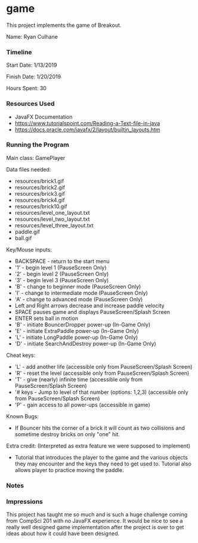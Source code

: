game
====

This project implements the game of Breakout.

Name: Ryan Culhane

### Timeline

Start Date: 1/13/2019

Finish Date: 1/20/2019

Hours Spent: 30

### Resources Used
* JavaFX Documentation
* https://www.tutorialspoint.com/Reading-a-Text-file-in-java
* https://docs.oracle.com/javafx/2/layout/builtin_layouts.htm

### Running the Program

Main class: GamePlayer

Data files needed: 
* resources/brick1.gif
* resources/brick2.gif
* resources/brick3.gif
* resources/brick4.gif
* resources/brick10.gif
* resources/level_one_layout.txt
* resources/level_two_layout.txt
* resources/level_three_layout.txt
* paddle.gif
* ball.gif

Key/Mouse inputs:
* BACKSPACE - return to the start menu
* '1' - begin level 1 (PauseScreen Only)
* '2' - begin level 2 (PauseScreen Only)
* '3' - begin level 3 (PauseScreen Only)
* 'B' - change to beginner mode (PauseScreen Only)
* 'I' - change to intermediate mode (PauseScreen Only)
* 'A' - change to advanced mode (PauseScreen Only)
* Left and Right arrows decrease and increase paddle velocity
* SPACE pauses game and displays PauseScreen/Splash Screen
* ENTER sets ball in motion
* 'B' - initiate BouncerDropper power-up (In-Game Only)
* 'E' - initiate ExtraPaddle power-up (In-Game Only)
* 'L' - initiate LongPaddle power-up (In-Game Only)
* 'D' - initiate SearchAndDestroy power-up (In-Game Only)


Cheat keys:
* 'L' - add another life (accessible only from PauseScreen/Splash Screen)
* 'R' - reset the level (accessible only from PauseScreen/Splash Screen)
* 'T' - give (nearly) infinite time (accessible only from PauseScreen/Splash Screen)
* '# keys - Jump to level of that number (options: 1,2,3) (accessible only from PauseScreen/Splash Screen)
* 'P' - gain access to all power-ups (accessible in game)

Known Bugs:
* If Bouncer hits the corner of a brick it will count as two collisions
and sometime destroy bricks on only "one" hit.


Extra credit: (Interpreted as extra feature we were supposed to implement)
* Tutorial that introduces the player to the game and the various objects
they may encounter and the keys they need to get used to.  Tutorial also allows
player to practice moving the paddle.


### Notes


### Impressions
This project has taught me so much and is such a huge challenge coming from CompSci 201 with no JavaFX experience.
It would be nice to see a really well designed game implementation after the project is over to get ideas about how
it could have been designed.


